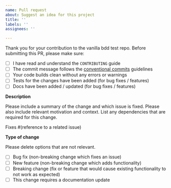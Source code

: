 ```yaml
---
name: Pull request
about: Suggest an idea for this project
title: ''
labels: ''
assignees: ''

---
```


Thank you for your contribution to the vanilla bdd test repo.
Before submitting this PR, please make sure:

- [ ] I have read and understand the `CONTRIBUTING` guide
- [ ] The commit message follows the [conventional commits][cc] guidelines
- [ ] Your code builds clean without any errors or warnings
- [ ] Tests for the changes have been added (for bug fixes / features)
- [ ] Docs have been added / updated (for bug fixes / features)

**Description**

Please include a summary of the change and which issue is fixed. Please also include relevant motivation and context. List any dependencies that are required for this change.

Fixes #(reference to a related issue)

**Type of change**

Please delete options that are not relevant.

- [ ] Bug fix (non-breaking change which fixes an issue)
- [ ] New feature (non-breaking change which adds functionality)
- [ ] Breaking change (fix or feature that would cause existing functionality to not work as expected)
- [ ] This change requires a documentation update

[cc]: https://www.conventionalcommits.org/en/v1.0.0/#summary
